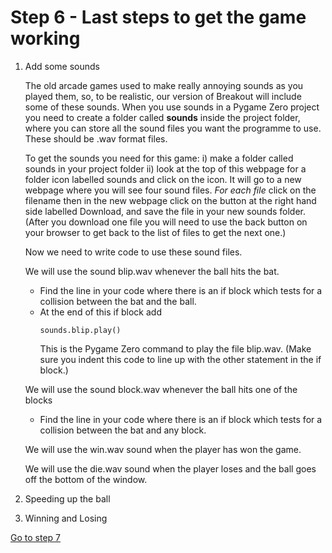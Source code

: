 # Step 6 - Last steps to get the game working

1. Add some sounds

   The old arcade games used to make really annoying sounds as you played them, so, to be realistic, our version of Breakout will include some of these sounds.
   When you use sounds in a Pygame Zero project you need to create a folder called **sounds** inside the project folder, where you can store all the sound files you want the programme to use. These should be .wav format files. 

   To get the sounds you need for this game:
    i) make a folder called sounds in your project folder
   ii) look at the top of this webpage for a folder icon labelled sounds and click on the icon. It will go to a new webpage where you will see four sound files. *For each file* click on the filename then in the new webpage click on the button at the right hand side labelled Download, and save the file in your new sounds folder. (After you download one file you will need to use the back button on your browser to get back to the list of files to get the next one.)

   Now we need to write code to use these sound files.

   We will use the sound blip.wav whenever the ball hits the bat.

   - Find the line in your code where there is an if block which tests for a collision between the bat and the ball.
   - At the end of this if block add
     ```
     sounds.blip.play()
     ```
     This is the Pygame Zero command to play the file blip.wav. (Make sure you indent this code to line up with the other statement in the if block.)

   We will use the sound block.wav whenever the ball hits one of the blocks

   - Find the line in your code where there is an if block which tests for a collision between the bat and any block.

   We will use the win.wav sound when the player has won the game.

   We will use the die.wav sound when the player loses and the ball goes off the bottom of the window.


2. Speeding up the ball

3. Winning and Losing


[Go to step 7](../step07-ideas_for_improvement)